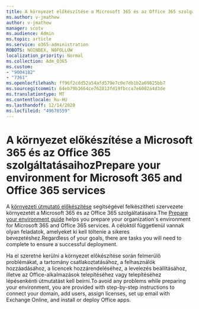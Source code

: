 ```yaml
---
title: A környezet előkészítése a Microsoft 365 és az Office 365 szolgáltatásaihoz
ms.author: v-jmathew
author: v-jmathew
manager: scotv
ms.audience: Admin
ms.topic: article
ms.service: o365-administration
ROBOTS: NOINDEX, NOFOLLOW
localization_priority: Normal
ms.collection: Adm_O365
ms.custom:
- "9004182"
- "7361"
ms.openlocfilehash: ff96f2cdd52a54afd579e7c0e7db1b2a69825bb7
ms.sourcegitcommit: 64eb79b3664ce762813fd19fbcca7e6002a4d3de
ms.translationtype: MT
ms.contentlocale: hu-HU
ms.lasthandoff: 12/14/2020
ms.locfileid: "49678559"
---
```

# <a name="prepare-your-environment-for-microsoft-365-and-office-365-services"></a><span data-ttu-id="ee902-102">A környezet előkészítése a Microsoft 365 és az Office 365 szolgáltatásaihoz</span><span class="sxs-lookup"><span data-stu-id="ee902-102">Prepare your environment for Microsoft 365 and Office 365 services</span></span>

<span data-ttu-id="ee902-103">A [környezeti útmutató előkészítése](https://go.microsoft.com/fwlink/?linkid=2005213) segítségével felkészítheti szervezete környezetét a Microsoft 365 és az Office 365 szolgáltatásaira.</span><span class="sxs-lookup"><span data-stu-id="ee902-103">The [Prepare your environment guide](https://go.microsoft.com/fwlink/?linkid=2005213) helps you prepare your organization's environment for Microsoft 365 and Office 365 services.</span></span> <span data-ttu-id="ee902-104">A céloktól függetlenül vannak olyan feladatok, amelyeket ki kell töltenie a sikeres bevezetéshez.</span><span class="sxs-lookup"><span data-stu-id="ee902-104">Regardless of your goals, there are tasks you will need to complete to ensure a successful deployment.</span></span>

<span data-ttu-id="ee902-105">Ha el szeretné kerülni a környezet előkészítése során felmerülő problémákat, a tartomány csatlakoztatásához, a felhasználók hozzáadásához, a licencek hozzárendeléséhez, a levelezés beállításához, illetve az Office-alkalmazások telepítéséhez vagy telepítéséhez lépésenkénti útmutatást kell beírni.</span><span class="sxs-lookup"><span data-stu-id="ee902-105">To avoid any problems while preparing your environment, you are provided with step-by-step instructions to connect your domain, add users, assign licenses, set up email with Exchange Online, and install or deploy Office apps.</span></span>
